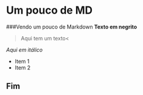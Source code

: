 # Um pouco de MD

###Vendo um pouco de Markdown
**Texto em negrito**

> Aqui tem um texto<

_Aqui em itálico_

- Item 1
- Item 2

## Fim
